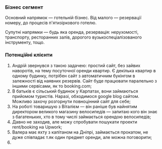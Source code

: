 ### Бізнес сегмент
Основний напрямок — готельній бізнес.
Від малого — резервації номеру, до процесів п'ятизіркового готелю.

Супутні напрямки — будь яка оренда, резервація:
нерухомості, транспорту, ресторанних залів, дорогого вузькоспеціалізованого інструменту, тощо.

### Потенційні клієнти
1. Андрій звернувся з такою задачею:
простий сайт, без зайвих наворотів, на тему посуточної оренди квартир.
Є декілька квартир в одному будинку,
потрібен сайт з автоматичним букінгом в залежності від наявних резервів.
Сайт буде працювати паралельно з іншими сервісами, як то booking.com;
2. В батьків є сільський будинок у Карпатах, вони займаються прийомом туристів.
Наразі, обходимося google blog сайтом.
Можливо захочу розгорнути повноцінний сайт для себе;
3. На роботі товаришую з Віталієм —
він раніше був найнятим директором великого магазину велосипедів —
запитаю кого він знає з багатеньких, хто в тому числі займається орендою велосипедів;
4. Давно не заходив, але можу спробувати пошукати проекти rent/booking на Upwork;
5. Валера має яхту з капітаном на Дніпрі, займається прокатом,
не дуже співпадає т.як один предмет оренди, але можна поговорити;
6.
